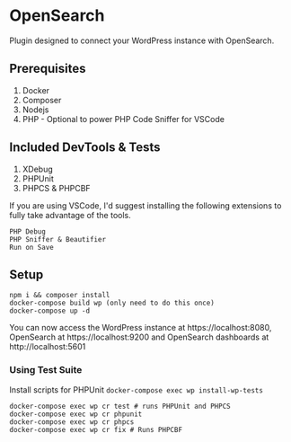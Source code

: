 # OpenSearch

Plugin designed to connect your WordPress instance with OpenSearch.

## Prerequisites

1. Docker
2. Composer
3. Nodejs
4. PHP - Optional to power PHP Code Sniffer for VSCode

## Included DevTools & Tests

1. XDebug
2. PHPUnit
3. PHPCS & PHPCBF

If you are using VSCode, I'd suggest installing the following extensions to fully take advantage of the tools.

```
PHP Debug
PHP Sniffer & Beautifier
Run on Save
```

## Setup 

```
npm i && composer install
docker-compose build wp (only need to do this once)
docker-compose up -d
```

You can now access the WordPress instance at https://localhost:8080, OpenSearch at https://localhost:9200 and OpenSearch dashboards at http://localhost:5601

### Using Test Suite

Install scripts for PHPUnit `docker-compose exec wp install-wp-tests`

```
docker-compose exec wp cr test # runs PHPUnit and PHPCS
docker-compose exec wp cr phpunit
docker-compose exec wp cr phpcs
docker-compose exec wp cr fix # Runs PHPCBF
```
